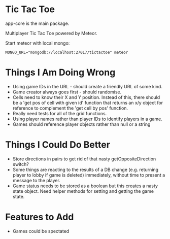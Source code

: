 # Tic Tac Toe

app-core is the main package.

Multiplayer Tic Tac Toe powered by Meteor.

Start meteor with local mongo:

```MONGO_URL="mongodb://localhost:27017/tictactoe" meteor```

# Things I Am Doing Wrong

- Using game IDs in the URL - should create a friendly URL of some kind.
- Game creator always goes first - should randomise.
- Cells need to know their X and Y position. Instead of this, there should be a 'get pos of cell with given id' function that returns an x/y object for reference to complement the 'get cell by pos' function.
- Really need tests for all of the grid functions.
- Using player names rather than player IDs to identify players in a game.
- Games should reference player objects rather than null or a string

# Things I Could Do Better

- Store directions in pairs to get rid of that nasty getOppositeDirection switch?
- Some things are reacting to the results of a DB change (e.g. returning player to lobby if game is deleted) immediately, without time to present a message to the player.
- Game status needs to be stored as a boolean but this creates a nasty state object. Need helper methods for setting and getting the game state.

# Features to Add

- Games could be spectated